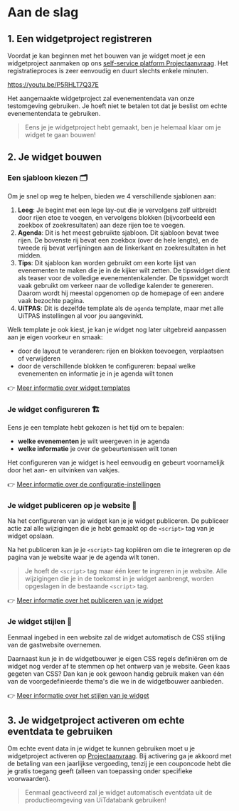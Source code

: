 # Aan de slag

## 1. Een widgetproject registreren

Voordat je kan beginnen met het bouwen van je widget moet je een widgetproject aanmaken op ons [self-service platform Projectaanvraag](https://projectaanvraag.uitdatabank.be). Het registratieproces is zeer eenvoudig en duurt slechts enkele minuten.

<https://youtu.be/P5RHLT7Q37E>

Het aangemaakte widgetproject zal evenementendata van onze testomgeving gebruiken. Je hoeft niet te betalen tot dat je beslist om echte evenementendata te gebruiken.

<!-- theme: success -->

> Eens je je widgetproject hebt gemaakt, ben je helemaal klaar om je widget te gaan bouwen!

## 2. Je widget bouwen

### Een sjabloon kiezen 🗂️

Om je snel op weg te helpen, bieden we 4 verschillende sjablonen aan:

1. **Leeg**: Je begint met een lege lay-out die je vervolgens zelf uitbreidt door rijen etoe te voegen, en vervolgens blokken (bijvoorbeeld een zoekbox of zoekresultaten) aan deze rijen toe te voegen.
2. **Agenda**: Dit is het meest gebruikte sjabloon. Dit sjabloon bevat twee rijen. De bovenste rij bevat een zoekbox (over de hele lengte), en de tweede rij bevat verfijningen aan de linkerkant en zoekresultaten in het midden.
3. **Tips**: Dit sjabloon kan worden gebruikt om een korte lijst van evenementen te maken die je in de kijker wilt zetten. De tipswidget dient als teaser voor de volledige evenementenkalender. De tipswidget wordt vaak gebruikt om verkeer naar de volledige kalender te genereren. Daarom wordt hij meestal opgenomen op de homepage of een andere vaak bezochte pagina.
4. **UiTPAS**: Dit is dezelfde template als de `agenda` template, maar met alle UiTPAS instellingen al voor jou aangevinkt.

Welk template je ook kiest, je kan je widget nog later uitgebreid aanpassen aan je eigen voorkeur en smaak:

* door de layout te veranderen: rijen en blokken toevoegen, verplaatsen of verwijderen
* door de verschillende blokken te configureren: bepaal welke evenementen en informatie je in je agenda wilt tonen

👉 [Meer informatie over widget templates](./templates.md)

### Je widget configureren 🏗️

Eens je een template hebt gekozen is het tijd om te bepalen:

* **welke evenementen** je wilt weergeven in je agenda
* **welke informatie** je over de gebeurtenissen wilt tonen

Het configureren van je widget is heel eenvoudig en gebeurt voornamelijk door het aan- en uitvinken van vakjes.

👉 [Meer informatie over de configuratie-instellingen](./configuratie.md)

### Je widget publiceren op je website 💾

Na het configureren van je widget kan je je widget publiceren. De publiceer actie zal alle wijzigingen die je hebt gemaakt op de `<script>` tag van je widget opslaan.

Na het publiceren kan je je `<script>` tag kopiëren om die te integreren op de pagina van je website waar je de agenda wilt tonen.

> Je hoeft de `<script>` tag maar één keer te ingreren in je website. Alle wijzigingen die je in de toekomst in je widget aanbrengt, worden opgeslagen in de bestaande `<script>` tag.

👉 [Meer informatie over het publiceren van je widget](./publiceren-en-embedden-op-je-website.md)

### Je widget stijlen 🎨

Eenmaal ingebed in een website zal de widget automatisch de CSS stijling van de gastwebsite overnemen.

Daarnaast kun je in de widgetbouwer je eigen CSS regels definiëren om de widget nog verder af te stemmen op het ontwerp van je website. Geen kaas gegeten van CSS? Dan kan je ook gewoon handig gebruik maken van één van de voorgedefinieerde thema's die we in de widgetbouwer aanbieden.

👉 [Meer informatie over het stijlen van je widget](./stijlen.md)

## 3. Je widgetproject activeren om echte eventdata te gebruiken

Om echte event data in je widget te kunnen gebruiken moet u je widgetproject activeren op [Projectaanvraag](https://projectaanvraag.uitdatabank.be). Bij activering ga je akkoord met de betaling van een jaarlijkse vergoeding, tenzij je een couponcode hebt die je gratis toegang geeft (alleen van toepassing onder specifieke voorwaarden).

<!-- theme: success -->
> Eenmaal geactiveerd zal je widget automatisch eventdata uit de productieomgeving van UiTdatabank gebruiken!
